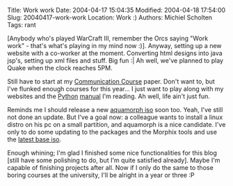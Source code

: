 Title: Work work
Date: 2004-04-17 15:04:35
Modified: 2004-04-18 17:54:00
Slug: 20040417-work-work
Location: Work :)
Authors: Michiel Scholten
Tags: rant

<p>[Anybody who's played WarCraft III, remember the Orcs saying "Work work" - that's what's playing in my mind now :)]. Anyway, setting up a new website with a co-worker at the moment. Converting html designs into java jsp's, setting up xml files and stuff. Big fun :| Ah well, we've planned to play Quake when the clock reaches 5PM.</p>
<p>Still have to start at my <a href="http://www.cs.vu.nl/~kielmann/writing/">Communication Course</a> paper. Don't want to, but I've flunked enough courses for this year... I just want to play along with my websites and the <a href="http://python.org/">Python</a> <a href="http://diveintopython.org/">manual</a> I'm reading. Ah well, life ain't just fun.</p>
<p>Reminds me I should release a new <a href="/?section=linux&amp;page=aquamorph">aquamorph iso</a> soon too. Yeah, I've still not done an update. But I've a goal now: a colleague wants to install a linux distro on his pc on a small partition, and aquamorph is a nice candidate. I've only to do some updating to the packages and the Morphix tools and use the <a href="http://sourceforge.net/project/showfiles.php?group_id=71814">latest base iso</a>.</p>
<p>Enough whining; I'm glad I finished some nice functionalities for this blog [still have some polishing to do, but I'm quite satisfied already]. Maybe I'm capable of finishing projects after all. Now if I only do the same to those boring courses at the university, I'll be alright in a year or three :P</p>